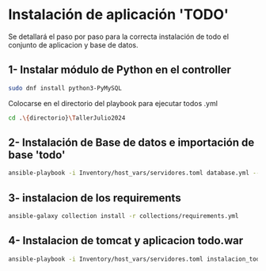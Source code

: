 # Instalación de aplicación 'TODO'

Se detallará el paso por paso para la correcta instalación de todo el conjunto de aplicacion y base de datos. 

## 1- Instalar módulo de Python en el controller
```bash
sudo dnf install python3-PyMySQL
```

Colocarse en el directorio del playbook para ejecutar todos .yml 
```bash
cd .\{directorio}\TallerJulio2024
```

## 2- Instalación de Base de datos e importación de base 'todo'

```bash
ansible-playbook -i Inventory/host_vars/servidores.toml database.yml --ask-become-pass
```

## 3- instalacion de los requirements 

```bash
ansible-galaxy collection install -r collections/requirements.yml 
```

## 4- Instalacion de tomcat y aplicacion todo.war

```bash
ansible-playbook -i Inventory/host_vars/servidores.toml instalacion_todo_app.yml --ask-become-pass
```



